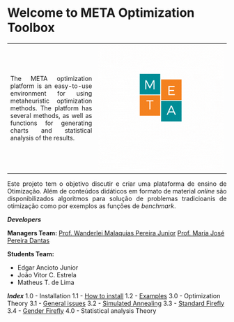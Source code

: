 <h1>Welcome to META Optimization Toolbox</h1>

<table>
<tr>
<td style="width:40%;"><p align="justify">The META optimization platform is an easy-to-use environment for using metaheuristic optimization methods. The platform has several methods, as well as functions for generating charts and statistical analysis of the results.</p></td>
<td style="width:60%;"><img src="META_LOGO.gif"/></td>  
</tr>
</table>  

<p align="justify">Este projeto tem o objetivo discutir e criar uma plataforma de ensino de Otimização. Além de conteúdos didáticos em formato de material <i>online</i> são disponibilizados algoritmos para solução de problemas tradicioanis de otimização como por exemplos as funções de <i>benchmark</i>.</p> 

_**Developers**_  

**Managers Team:** 
[Prof. Wanderlei Malaquias Pereira Junior](http://lattes.cnpq.br/2268506213083114)
[Prof. Maria José Pereira Dantas](http://lattes.cnpq.br/2268506213083114)

**Students Team:**  
- Edgar Ancioto Junior
- João Vitor C. Estrela   
- Matheus T. de Lima

_**Index**_
1.0 - Installation
1.1 - [How to install]()
1.2 - [Examples]()
3.0 - Optimization Theory
3.1 - [General issues]()
3.2 - [Simulated Annealing]()
3.3 - [Standard Firefly]()
3.4 - [Gender Firefly]()
4.0 - Statistical analysis Theory

